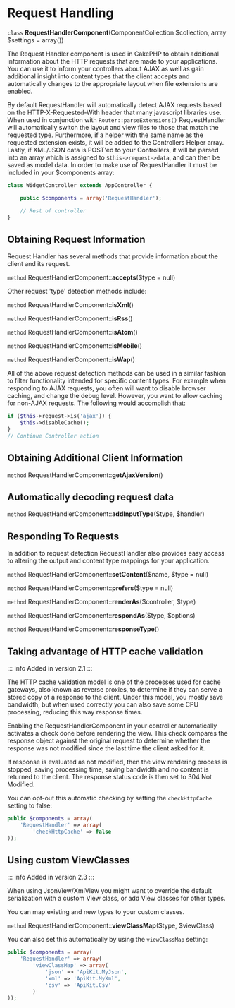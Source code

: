 # Request Handling

`class` **RequestHandlerComponent**(ComponentCollection $collection, array $settings = array())

The Request Handler component is used in CakePHP to obtain
additional information about the HTTP requests that are made to
your applications. You can use it to inform your controllers about
AJAX as well as gain additional insight into content types that the
client accepts and automatically changes to the appropriate layout
when file extensions are enabled.

By default RequestHandler will automatically detect AJAX requests
based on the HTTP-X-Requested-With header that many javascript
libraries use. When used in conjunction with
`Router::parseExtensions()` RequestHandler will automatically switch
the layout and view files to those that match the requested type.
Furthermore, if a helper with the same name as the requested
extension exists, it will be added to the Controllers Helper array.
Lastly, if XML/JSON data is POST'ed to your Controllers, it will be
parsed into an array which is assigned to `$this->request->data`,
and can then be saved as model data. In order to make use of
RequestHandler it must be included in your \$components array:

``` php
class WidgetController extends AppController {

    public $components = array('RequestHandler');

    // Rest of controller
}
```

## Obtaining Request Information

Request Handler has several methods that provide information about
the client and its request.

`method` RequestHandlerComponent::**accepts**($type = null)

Other request 'type' detection methods include:

`method` RequestHandlerComponent::**isXml**()

`method` RequestHandlerComponent::**isRss**()

`method` RequestHandlerComponent::**isAtom**()

`method` RequestHandlerComponent::**isMobile**()

`method` RequestHandlerComponent::**isWap**()

All of the above request detection methods can be used in a similar
fashion to filter functionality intended for specific content
types. For example when responding to AJAX requests, you often will
want to disable browser caching, and change the debug level.
However, you want to allow caching for non-AJAX requests. The
following would accomplish that:

``` php
if ($this->request->is('ajax')) {
    $this->disableCache();
}
// Continue Controller action
```

## Obtaining Additional Client Information

`method` RequestHandlerComponent::**getAjaxVersion**()

## Automatically decoding request data

`method` RequestHandlerComponent::**addInputType**($type, $handler)

## Responding To Requests

In addition to request detection RequestHandler also provides easy
access to altering the output and content type mappings for your
application.

`method` RequestHandlerComponent::**setContent**($name, $type = null)

`method` RequestHandlerComponent::**prefers**($type = null)

`method` RequestHandlerComponent::**renderAs**($controller, $type)

`method` RequestHandlerComponent::**respondAs**($type, $options)

`method` RequestHandlerComponent::**responseType**()

## Taking advantage of HTTP cache validation

::: info Added in version 2.1
:::

The HTTP cache validation model is one of the processes used for cache
gateways, also known as reverse proxies, to determine if they can serve a
stored copy of a response to the client. Under this model, you mostly save
bandwidth, but when used correctly you can also save some CPU processing,
reducing this way response times.

Enabling the RequestHandlerComponent in your controller automatically activates
a check done before rendering the view. This check compares the response object
against the original request to determine whether the response was not modified
since the last time the client asked for it.

If response is evaluated as not modified, then the view rendering process is
stopped, saving processing time, saving bandwidth and no content is returned to
the client. The response status code is then set to <span class="title-ref">304 Not Modified</span>.

You can opt-out this automatic checking by setting the `checkHttpCache`
setting to false:

``` php
public $components = array(
    'RequestHandler' => array(
        'checkHttpCache' => false
));
```

## Using custom ViewClasses

::: info Added in version 2.3
:::

When using JsonView/XmlView you might want to override the default serialization
with a custom View class, or add View classes for other types.

You can map existing and new types to your custom classes.

`method` RequestHandlerComponent::**viewClassMap**($type, $viewClass)

You can also set this automatically by using the `viewClassMap` setting:

``` php
public $components = array(
    'RequestHandler' => array(
        'viewClassMap' => array(
            'json' => 'ApiKit.MyJson',
            'xml' => 'ApiKit.MyXml',
            'csv' => 'ApiKit.Csv'
        )
));
```
